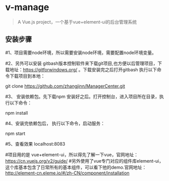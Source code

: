 # v-manage

> A Vue.js project，一个基于vue+element-ui的后台管理系统

## 安装步骤

#1、项目需要node环境，所以需要安装node环境，需要配置node环境变量。

#2、另外可以安装 gitbash版本控制软件来下载git项目,也方便以后管理项目，下载地址：https://gitforwindows.org/ 。下载安装完之后打开gitbash 执行以下命令下载项目到本地：

git clone https://github.com/zhangjinn/ManagerCenter.git

#3、 安装依赖包。先下载npm 安装好之后。打开控制台，进入项目所在目录，执行以下命令：

npm install

#4、安装完依赖包后， 执行以下命令，启动服务：

npm start

#5、查看效果
localhost:8083


#项目用的是 vue+element-ui，所以得先了解一下vue，官网地址：https://cn.vuejs.org/v2/guide/
#另外使用了vue专门对应的组件库element-ui，这个库基本包含了日常所有的基本组件，可以看下他的demo.官网地址：http://element-cn.eleme.io/#/zh-CN/component/installation
